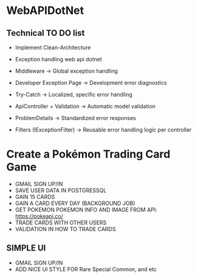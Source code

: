 # WebAPIDotNet

## Technical TO DO list

- Implement Clean-Architecture

- Exception handling web api dotnet

- Middleware	-> Global exception handling
- Developer Exception Page -> Development error diagnostics
- Try-Catch	-> Localized, specific error handling
- ApiController + Validation -> Automatic model validation
- ProblemDetails -> Standardized error responses
- Filters (IExceptionFilter) -> Reusable error handling logic per controller


# Create a Pokémon Trading Card Game

- GMAIL SIGN UP/IN
- SAVE USER DATA IN POSTGRESSQL
- GAIN 15 CARDS
- GAIN A CARD EVERY DAY (BACKGROUND JOB)
- GET POKEMON POKEMON INFO AND IMAGE FROM API: https://pokeapi.co/
- TRADE CARDS WITH OTHER USERS
- VALIDATION IN HOW TO TRADE CARDS

## SIMPLE UI
- GMAIL SIGN UP/IN
- ADD NICE UI STYLE FOR Rare Special Common, and etc